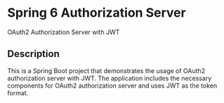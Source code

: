 # Spring 6 Authorization Server

OAuth2 Authorization Server with JWT

## Description

This is a Spring Boot project that demonstrates the usage of OAuth2 authorization server with JWT. The application includes the necessary components for OAuth2 authorization server and uses JWT as the token format.